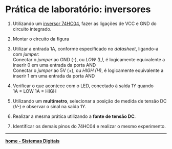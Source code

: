 # Prática de laboratório: inversores

1. Utilizando um [inversor 74HC04](https://github.com/claytonjasilva/claytonjasilva.github.io/blob/main/sisdig_aulas/SN74HC04_Philips.pdf), fazer as ligações de VCC e GND do circuito integrado.
2. Montar o circuito da figura  

3. Utilizar a entrada 1A, conforme especificado no *datasheet*, ligando-a com *jumper*:  
Conectar o *jumper* ao GND (-), ou *LOW (L)*, é logicamente equivalente a inserir 0 em uma entrada da porta AND  
Conectar o *jumper* ao 5V (+), ou *HIGH (H)*, é logicamente equivalente a inserir 1 em uma entrada da porta AND
4. Verificar o que acontece com o LED, conectado à saída 1Y quando  
1A = LOW
1A = HIGH

5. Utilizando um **multímetro**, selecionar a posição de medida de tensão DC (*V-*) e observar o sinal na saída 1Y.
6. Realizar a mesma prática utilizando a **fonte de tensão DC**.
7. Identificar os demais pinos do 74HC04 e realizar o mesmo experimento. 

 ___
 **[home - Sistemas Digitais](https://claytonjasilva.github.io/sisdig_aulas.html)**
